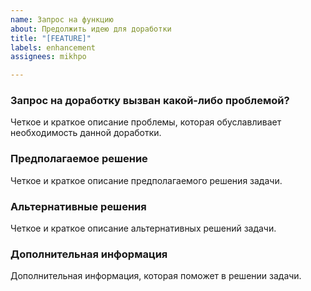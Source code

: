 ```yaml
---
name: Запрос на функцию
about: Предолжить идею для доработки
title: "[FEATURE]"
labels: enhancement
assignees: mikhpo

---
```


### Запрос на доработку вызван какой-либо проблемой?

Четкое и краткое описание проблемы, которая обуславливает необходимость данной доработки.

### Предполагаемое решение

Четкое и краткое описание предполагаемого решения задачи.

### Альтернативные решения

Четкое и краткое описание альтернативных решений задачи.

### Дополнительная информация

Дополнительная информация, которая поможет в решении задачи.

